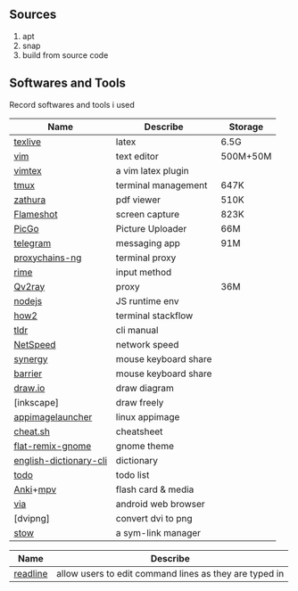 ## Sources
1. apt
2. snap
3. build from source code


## Softwares and Tools
Record softwares and tools i used

| Name                     | Describe             | Storage  |
|--------------------------|----------------------|----------|
| [texlive]                | latex                | 6.5G     |
| [vim]                    | text editor          | 500M+50M |
| [vimtex]                 | a vim latex plugin   |
| [tmux]                   | terminal management  | 647K     |
| [zathura]                | pdf viewer           | 510K     |
| [Flameshot]              | screen capture       | 823K     |
| [PicGo]                  | Picture Uploader     | 66M      |
| [telegram]               | messaging app        | 91M      |
| [proxychains-ng]         | terminal proxy       |
| [rime]                   | input method         |
| [Qv2ray]                 | proxy                | 36M      |
| [nodejs]                 | JS runtime env       |
| [how2]                   | terminal stackflow   |
| [tldr]                   | cli manual           |
| [NetSpeed]               | network speed        |
| [synergy]                | mouse keyboard share |
| [barrier]                | mouse keyboard share |
| [draw.io]                | draw diagram         |
| [inkscape]               | draw freely         |
| [appimagelauncher]       | linux appimage       |
| [cheat.sh]               | cheatsheet           |
| [flat-remix-gnome]       | gnome theme          |
| [english-dictionary-cli] | dictionary           |
| [todo]                   | todo list            |
| [Anki]+[mpv]             | flash card & media   |
| [via]                    | android web browser  |
| [dvipng]                 | convert dvi to png   |
| [stow]                   | a sym-link manager   |

| Name       | Describe                                               |
|------------|--------------------------------------------------------|
| [readline] | allow users to edit command lines as they are typed in |



[vim]: https://github.com/vim/vim
[tmux]: https://github.com/tmux/tmux
[zathura]: https://pwmt.org/projects/zathura/
[PicGo]: https://github.com/Molunerfinn/PicGo
[Flameshot]: https://github.com/lupoDharkael/flameshot
[telegram]: https://telegram.org/
[proxychains-ng]: https://github.com/rofl0r/proxychains-ng
[rime]: https://github.com/rime/home
[Qv2ray]: https://github.com/Qv2ray/Qv2ray
[via]: https://github.com/tuyafeng/Via
[nodejs]: https://phoenixnap.com/kb/update-node-js-version
[how2]: https://github.com/santinic/how2
[tldr]: https://github.com/tldr-pages/tldr
[NetSpeed]: https://github.com/wuyuansushen/NetSpeed_Easy_install
[synergy]: https://github.com/brahma-dev/synergy-stable-builds
[barrier]: https://github.com/debauchee/barrier
[readline]: https://tiswww.case.edu/php/chet/readline/rltop.html
[draw.io]: https://github.com/jgraph/drawio
[appimagelauncher]: https://github.com/TheAssassin/AppImageLauncher/
[cheat.sh]: https://github.com/chubin/cheat.sh
[flat-remix-gnome]: https://drasite.com/flat-remix-gnome
[vimtex]: https://github.com/lervag/vimtex
[english-dictionary-cli]: https://github.com/joegesualdo/dictionary-cli
[Anki]: https://apps.ankiweb.net/
[mpv]: https://mpv.io/installation/
[texlive]: https://mirrors.aliyun.com/CTAN/systems/texlive/
[todo]: https://github.com/todotxt/todo.txt-cli
[stow]: https://savannah.gnu.org/git/?group=stow
